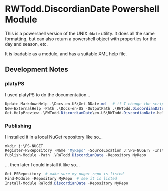 # RWTodd.DiscordianDate Powershell Module

This is a powershell version of the UNIX `ddate` utility.  It does all the same formatting, but
can also return a powershell object with properties for the day and season, etc. 

It is loadable as a module, and has a suitable XML help file.

## Development Notes

### platyPS

I used platyPS to do the documentation...

```powershell
Update-MarkdownHelp .\Docs-en-US\Get-DDate.md   # if I change the script
New-ExternalHelp -Path .\Docs-en-US -OutputPath .\RWTodd.DiscordianDate\en-US\ -Force  # regen the XML
Get-HelpPreview .\RWTodd.DiscordianDate\en-US\RWTodd.DiscordianDate-help.xml  # view the generated help
```

### Publishing

I installed it in a local NuGet repository like so...

```powershell
mkdir j:\PS-NUGET
Register-PSRepository -Name 'MyRepo' -SourceLocation J:\PS-NUGET\ -InstallationPolicy Trusted
Publish-Module -Path .\RWTodd.DiscordianDate -Repository MyRepo
```

... then later I could install it like so...

```powershell
Get-PSRepository  # make sure my nuget repo is listed
Find-Module -Repository MyRepo  # see it is listed
Install-Module RWTodd.DiscordianDate -Repository MyRepo
```
